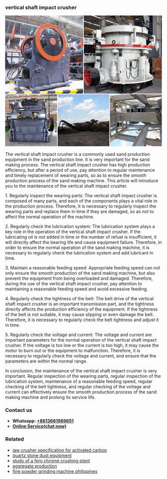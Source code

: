 <h3>vertical shaft impact crusher</h3><img src='1702952801.jpg' alt=''><p>The vertical shaft impact crusher is a commonly used sand production equipment in the sand production line. It is very important for the sand making process. The vertical shaft impact crusher has high production efficiency, but after a period of use, pay attention to regular maintenance and timely replacement of wearing parts, so as to ensure the smooth production process of the sand making machine. This article will introduce you to the maintenance of the vertical shaft impact crusher.</p><p>1. Regularly inspect the wearing parts: The vertical shaft impact crusher is composed of many parts, and each of the components plays a vital role in the production process. Therefore, it is necessary to regularly inspect the wearing parts and replace them in time if they are damaged, so as not to affect the normal operation of the machine.</p><p>2. Regularly check the lubrication system: The lubrication system plays a key role in the operation of the vertical shaft impact crusher. If the lubricating oil is not added in time or the number of refuel is insufficient, it will directly affect the bearing life and cause equipment failure. Therefore, in order to ensure the normal operation of the sand making machine, it is necessary to regularly check the lubrication system and add lubricant in time.</p><p>3. Maintain a reasonable feeding speed: Appropriate feeding speed can not only ensure the smooth production of the sand making machine, but also prevent the equipment from being overloaded and damaged. Therefore, during the use of the vertical shaft impact crusher, pay attention to maintaining a reasonable feeding speed and avoid excessive feeding.</p><p>4. Regularly check the tightness of the belt: The belt drive of the vertical shaft impact crusher is an important transmission part, and the tightness directly affects the production efficiency of the equipment. If the tightness of the belt is not suitable, it may cause slipping or even damage the belt. Therefore, it is necessary to regularly check the belt tightness and adjust it in time.</p><p>5. Regularly check the voltage and current: The voltage and current are important parameters for the normal operation of the vertical shaft impact crusher. If the voltage is too low or the current is too high, it may cause the motor to burn out or the equipment to malfunction. Therefore, it is necessary to regularly check the voltage and current, and ensure that the parameters are within the normal range.</p><p>In conclusion, the maintenance of the vertical shaft impact crusher is very important. Regular inspection of the wearing parts, regular inspection of the lubrication system, maintenance of a reasonable feeding speed, regular checking of the belt tightness, and regular checking of the voltage and current can effectively ensure the smooth production process of the sand making machine and prolong its service life.</p><h3>Contact us</h3><ul><li><strong>Whatsapp:&nbsp;<a href="https://wa.me/8613661969651">+8613661969651</a></strong></li><li><a href="https://swt.shibang-china.com/?git&amp;zhl&amp;vertical shaft impact crusher"><strong>Online Service(chat now)</strong></a></li></ul><h3>Related</h3><ul><li><a href='jaw crusher specification for activated carbon.md'>jaw crusher specification for activated carbon</a></li><li><a href='quartz stone dust equipment.md'>quartz stone dust equipment</a></li><li><a href='study of a fero chrome crushing plant.md'>study of a fero chrome crushing plant</a></li><li><a href='aggregate production.md'>aggregate production</a></li><li><a href='fine powder grinding machine philippines.md'>fine powder grinding machine philippines</a></li></ul>